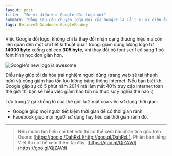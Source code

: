 ```yaml
---
layout: post
title:  "Sự vi diệu khi Google đổi logo mới"
summary: "Đằng sau câu chuyện logo mới của Google là cả 1 sự vi diệu ảnh hưởng cả thế giới"
tags: BelieveInGoodness GoogleFanboy
---
```

Việc Google đổi logo, không chỉ là thay đổi nhận dạng thương hiệu mà còn liên quan đến một chi tiết kĩ thuật quan trọng: giảm dung lượng logo từ **14000 byte** xuống chỉ còn **305 byte**, khi thay đổi bộ font serif cũ sang 1 bộ font hình học đơn giản hơn.

![Google's new logo is awesome](https://cloud.githubusercontent.com/assets/3367376/12885268/24e0c754-ce97-11e5-84ab-afb5f7bf90a2.png)

Điều này giúp tối đa hóa trải nghiệm người dùng (trang web sẽ tải nhanh hơn) và cũng giảm hao tốn lưu lượng băng thông internet. Nếu bạn biết khi Google gặp sự cố 5 phút năm 2014 mà làm mất 40% truy cập internet toàn thế giới thì bạn sẽ hiểu việc giảm hao tốn nó thực sự ý nghĩa thế nào :)

Tựu trung 2 gã khổng lồ của thế giới là 2 mặt của việc sử dụng thời gian:
- Google giúp mọi người tiết kiệm thời gian để có thời gian rảnh.
- Facebook giúp mọi người sử dụng hay tiêu xài thời gian rảnh đó.

------

> Nếu muốn tìm hiểu chi tiết hơn thì có thể xem bài phân tích gốc trên Quora: [https://goo.gl/DahRxL](http://goo.gl/DahRxL).
> Phiên bản tiếng Việt thì có thể xem thêm tại đây: [https://goo.gl/QjZAVd](https://goo.gl/QjZAVd)
